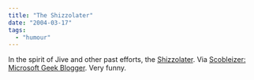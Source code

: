 ```yaml
---
title: "The Shizzolater"
date: "2004-03-17"
tags: 
  - "humour"
---
```


In the spirit of Jive and other past efforts, the [Shizzolater](http://www.asksnoop.com/). Via [Scobleizer: Microsoft Geek Blogger](http://radio.weblogs.com/0001011/2004/03/15.html#a7022 "Scobleizer: Microsoft Geek Blogger"). Very funny.
